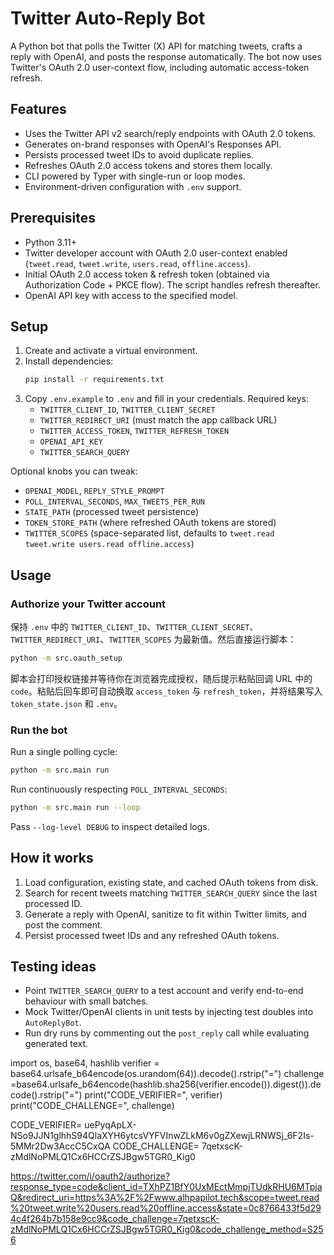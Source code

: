 # Twitter Auto-Reply Bot

A Python bot that polls the Twitter (X) API for matching tweets, crafts a reply with OpenAI, and posts the response automatically. The bot now uses Twitter's OAuth 2.0 user-context flow, including automatic access-token refresh.

## Features
- Uses the Twitter API v2 search/reply endpoints with OAuth 2.0 tokens.
- Generates on-brand responses with OpenAI's Responses API.
- Persists processed tweet IDs to avoid duplicate replies.
- Refreshes OAuth 2.0 access tokens and stores them locally.
- CLI powered by Typer with single-run or loop modes.
- Environment-driven configuration with `.env` support.

## Prerequisites
- Python 3.11+
- Twitter developer account with OAuth 2.0 user-context enabled (`tweet.read`, `tweet.write`, `users.read`, `offline.access`).
- Initial OAuth 2.0 access token & refresh token (obtained via Authorization Code + PKCE flow). The script handles refresh thereafter.
- OpenAI API key with access to the specified model.

## Setup
1. Create and activate a virtual environment.
2. Install dependencies:
   ```bash
   pip install -r requirements.txt
   ```
3. Copy `.env.example` to `.env` and fill in your credentials. Required keys:
   - `TWITTER_CLIENT_ID`, `TWITTER_CLIENT_SECRET`
   - `TWITTER_REDIRECT_URI` (must match the app callback URL)
   - `TWITTER_ACCESS_TOKEN`, `TWITTER_REFRESH_TOKEN`
   - `OPENAI_API_KEY`
   - `TWITTER_SEARCH_QUERY`

Optional knobs you can tweak:
- `OPENAI_MODEL`, `REPLY_STYLE_PROMPT`
- `POLL_INTERVAL_SECONDS`, `MAX_TWEETS_PER_RUN`
- `STATE_PATH` (processed tweet persistence)
- `TOKEN_STORE_PATH` (where refreshed OAuth tokens are stored)
- `TWITTER_SCOPES` (space-separated list, defaults to `tweet.read tweet.write users.read offline.access`)

## Usage
### Authorize your Twitter account
保持 `.env` 中的 `TWITTER_CLIENT_ID`、`TWITTER_CLIENT_SECRET`、`TWITTER_REDIRECT_URI`、`TWITTER_SCOPES` 为最新值。然后直接运行脚本：

```bash
python -m src.oauth_setup
```

脚本会打印授权链接并等待你在浏览器完成授权，随后提示粘贴回调 URL 中的 `code`。粘贴后回车即可自动换取 `access_token` 与 `refresh_token`，并将结果写入 `token_state.json` 和 `.env`。

### Run the bot
Run a single polling cycle:
```bash
python -m src.main run
```

Run continuously respecting `POLL_INTERVAL_SECONDS`:
```bash
python -m src.main run --loop
```

Pass `--log-level DEBUG` to inspect detailed logs.

## How it works
1. Load configuration, existing state, and cached OAuth tokens from disk.
2. Search for recent tweets matching `TWITTER_SEARCH_QUERY` since the last processed ID.
3. Generate a reply with OpenAI, sanitize to fit within Twitter limits, and post the comment.
4. Persist processed tweet IDs and any refreshed OAuth tokens.

## Testing ideas
- Point `TWITTER_SEARCH_QUERY` to a test account and verify end-to-end behaviour with small batches.
- Mock Twitter/OpenAI clients in unit tests by injecting test doubles into `AutoReplyBot`.
- Run dry runs by commenting out the `post_reply` call while evaluating generated text.



import os, base64, hashlib
verifier = base64.urlsafe_b64encode(os.urandom(64)).decode().rstrip("=")
challenge =base64.urlsafe_b64encode(hashlib.sha256(verifier.encode()).digest()).decode().rstrip("=")
print("CODE_VERIFIER=", verifier)
print("CODE_CHALLENGE=", challenge)

CODE_VERIFIER= uePyqApLX-NSo9JJN1glhhS94QlaXYH6ytcsVYFVInwZLkM6v0gZXewjLRNWSj_6F2Is-5MMr2Dw3AccC5CxQA
CODE_CHALLENGE= 7qetxscK-zMdlNoPMLQ1Cx6HCCrZSJBgw5TGR0_Kig0


https://twitter.com/i/oauth2/authorize?response_type=code&client_id=TXhPZ1BfY0UxMEctMmpjTUdkRHU6MTpjaQ&redirect_uri=https%3A%2F%2Fwww.alhpapilot.tech&scope=tweet.read%20tweet.write%20users.read%20offline.access&state=0c8766433f5d294c4f264b7b158e9cc9&code_challenge=7qetxscK-zMdlNoPMLQ1Cx6HCCrZSJBgw5TGR0_Kig0&code_challenge_method=S256
